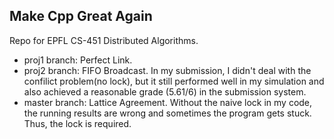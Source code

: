 ## Make Cpp Great Again

Repo for EPFL CS-451 Distributed Algorithms.

* proj1 branch: Perfect Link.
* proj2 branch: FIFO Broadcast. In my submission, I didn't deal with the confilict problem(no lock), but it still performed well in my simulation and also achieved a reasonable grade (5.61/6) in the submission system.
* master branch: Lattice Agreement. Without the naive lock in my code, the running results are wrong and sometimes the program gets stuck. Thus, the lock is required.
